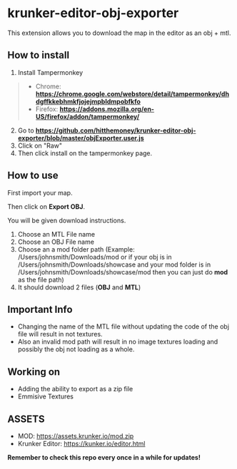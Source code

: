 # krunker-editor-obj-exporter

This extension allows you to download the map in the editor as an obj + mtl.

## How to install

1. Install Tampermonkey 
> * Chrome: **<https://chrome.google.com/webstore/detail/tampermonkey/dhdgffkkebhmkfjojejmpbldmpobfkfo>** 
> * Firefox: **<https://addons.mozilla.org/en-US/firefox/addon/tampermonkey/>**
2. Go to **<https://github.com/hitthemoney/krunker-editor-obj-exporter/blob/master/objExporter.user.js>**
3. Click on "Raw"
4. Then click install on the tampermonkey page.

## How to use

First import your map.

Then click on **Export OBJ**.

You will be given download instructions.
1. Choose an MTL File name
2. Choose an OBJ File name
3. Choose an a mod folder path (Example: /Users/johnsmith/Downloads/mod or if your obj is in /Users/johnsmith/Downloads/showcase and your mod folder is in /Users/johnsmith/Downloads/showcase/mod then you can just do **mod** as the file path)
4. It should download 2 files (**OBJ** and **MTL**) 

## Important Info
* Changing the name of the MTL file without updating the code of the obj file will result in not textures.
* Also an invalid mod path will result in no image textures loading and possibly the obj not loading as a whole.

## Working on
* Adding the ability to export as a zip file
* Emmisive Textures

## ASSETS
* MOD: <https://assets.krunker.io/mod.zip>
* Krunker Editor: <https://kunker.io/editor.html>

**Remember to check this repo every once in a while for updates!**

